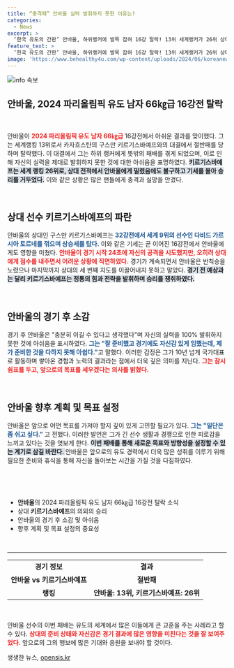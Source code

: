 ```yaml
---
title: “충격패” 안바울 실력 발휘하지 못한 이유는?
categories:
  - News
excerpt: >
  ‘한국 유도의 간판’ 안바울, 하위랭커에 발목 잡혀 16강 탈락! 13위 세계랭커가 26위 상대에 패배해 아쉬움을 토로하며 다음 목표를 고민 중. 클릭해 자세한 경과를 확인하세요!
feature_text: >
  ‘한국 유도의 간판’ 안바울, 하위랭커에 발목 잡혀 16강 탈락! 13위 세계랭커가 26위 상대에 패배해 아쉬움을 토로하며 다음 목표를 고민 중. 클릭해 자세한 경과를 확인하세요!
image: 'https://www.behealthy4u.com/wp-content/uploads/2024/06/koreanews.jpg'
---
```


<p><img src="https://www.behealthy4u.com/wp-content/uploads/2024/06/koreanews.jpg" alt="info 속보" /></p>

<h2 data-ke-size="size26">안바울, 2024 파리올림픽 유도 남자 66㎏급 16강전 탈락</h2>

<p data-ke-size="size16">&nbsp;</p>

<p>안바울이 <b><span style="color: #ee2323;">2024 파리올림픽 유도 남자 66㎏급</span></b> 16강전에서 아쉬운 결과를 맞이했다. 그는 세계랭킹 13위로서 카자흐스탄의 구스만 키르기스바예프와의 대결에서 절반패를 당하며 탈락했다. 이 대결에서 그는 하위 랭커에게 뜻밖의 패배를 겪게 되었으며, 이로 인해 자신의 실력을 제대로 발휘하지 못한 것에 대한 아쉬움을 표명하였다. <b><span style="background-color: #21538527;">키르기스바예프는 세계 랭킹 26위로, 상대 전적에서 안바울에게 밀렸음에도 불구하고 기세를 몰아 승리를 거두었다.</span></b> 이와 같은 상황은 많은 팬들에게 충격과 실망을 안겼다.</p>

<p data-ke-size="size16">&nbsp;</p>

<h2 data-ke-size="size26">상대 선수 키르기스바예프의 파란</h2>

<p>안바울의 상대인 구스만 키르기스바예프는 <b><span style="color: #1a5490;">32강전에서 세계 9위의 선수인 다비드 가르시아 토르네를 꺾으며 상승세를 탔다.</span></b> 이와 같은 기세는 곧 이어진 16강전에서 안바울에게도 영향을 미쳤다. <b><span style="color: #ee2323;">안바울이 경기 시작 24초에 자신의 공격을 시도했지만, 오히려 상대에게 점수를 내주면서 어려운 상황에 직면하였다.</span></b> 경기가 계속되면서 안바울은 반칙승을 노렸으나 마지막까지 상대의 세 번째 지도를 이끌어내지 못하고 말았다. <b><span style="background-color: #21538527;">경기 전 예상과는 달리 키르기스바예프는 정통의 힘과 전략을 발휘하며 승리를 쟁취하였다.</span></b> </p>

<p data-ke-size="size16">&nbsp;</p>

<h2 data-ke-size="size26">안바울의 경기 후 소감</h2>

<p>경기 후 안바울은 "충분히 이길 수 있다고 생각했다"며 자신의 실력을 100% 발휘하지 못한 것에 아쉬움을 표시하였다. <b><span style="color: #1a5490;">그는 "잘 준비했고 경기에도 자신감 있게 임했는데, 제가 준비한 것을 다하지 못해 아쉽다."</span></b>고 말했다. 이러한 감정은 그가 10년 넘게 국가대표로 활동하며 쌓아온 경험과 노력의 결과라는 점에서 더욱 깊은 의미를 지닌다. <b><span style="color: #ee2323;">그는 잠시 쉼표를 두고, 앞으로의 목표를 세우겠다는 의사를 밝혔다.</span></b> </p>

<p data-ke-size="size16">&nbsp;</p>

<h2 data-ke-size="size26">안바울 향후 계획 및 목표 설정</h2>

<p>안바울은 앞으로 어떤 목표를 가져야 할지 깊이 있게 고민할 필요가 있다. <b><span style="color: #1a5490;">그는 "일단은 좀 쉬고 싶다." </span></b>고 전했다. 이러한 발언은 그가 긴 선수 생활과 경쟁으로 인한 피로감을 느끼고 있다는 것을 엿보게 한다. <b><span style="background-color: #21538527;">이번 패배를 통해 새로운 목표와 방향성을 설정할 수 있는 계기로 삼길 바란다. </span></b> 안바울은 앞으로의 유도 경력에서 더욱 많은 성취를 이루기 위해 필요한 준비와 휴식을 통해 자신을 돌아보는 시간을 가질 것을 다짐하였다. </p>

<p data-ke-size="size16">&nbsp;</p>

<p><br></p>

<ul>
  <li><b>안바울</b>의 2024 파리올림픽 유도 남자 66㎏급 16강전 탈락 소식</li>
  <li>상대 <b>키르기스바예프</b>의 의외의 승리</li>
  <li>안바울의 경기 후 소감 및 아쉬움</li>
  <li>향후 계획 및 목표 설정의 중요성</li>
</ul>

<p data-ke-size="size16">&nbsp;</p>

<hr>

<table>
  <tr>
    <td style="text-align: center; height: 17px;"><b>경기 정보</b></td>
    <td style="text-align: center; height: 17px;"><b>결과</b></td>
  </tr>
  <tr>
    <td style="text-align: center; height: 17px;"><b>안바울 vs 키르기스바예프</b></td>
    <td style="text-align: center; height: 17px;"><b>절반패</b></td>
  </tr>
  <tr>
    <td style="text-align: center; height: 17px;"><b>랭킹</b></td>
    <td style="text-align: center; height: 17px;"><b>안바울: 13위, 키르기스바예프: 26위</b></td>
  </tr>
</table>

<p data-ke-size="size16">&nbsp;</p> 

<p>안바울 선수의 이번 패배는 유도의 세계에서 많은 이들에게 큰 교훈을 주는 사례라고 할 수 있다. <b><span style="color: #ee2323;">상대의 준비 상태와 자신감은 경기 결과에 많은 영향을 미친다는 것을 잘 보여주었다.</span></b> 앞으로의 그의 행보에 많은 기대와 응원을 보내야 할 것이다.</p>
생생한 뉴스, <a href="https://opensis.kr" rel="dofollow">opensis.kr</a>


